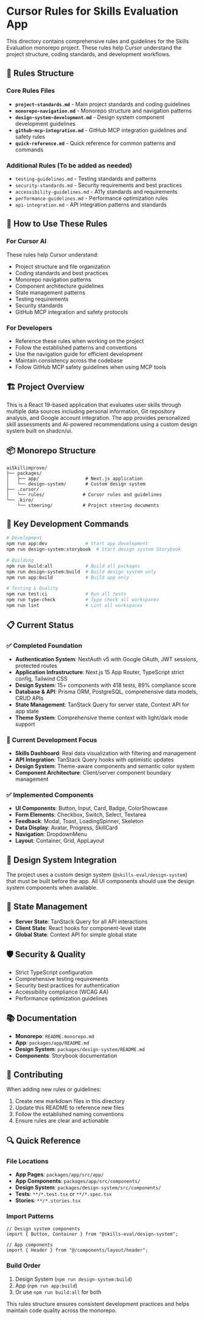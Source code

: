 # Cursor Rules for Skills Evaluation App

This directory contains comprehensive rules and guidelines for the Skills Evaluation monorepo project. These rules help Cursor understand the project structure, coding standards, and development workflows.

## 📁 Rules Structure

### Core Rules Files

- **`project-standards.md`** - Main project standards and coding guidelines
- **`monorepo-navigation.md`** - Monorepo structure and navigation patterns
- **`design-system-development.md`** - Design system component development guidelines
- **`github-mcp-integration.md`** - GitHub MCP integration guidelines and safety rules
- **`quick-reference.md`** - Quick reference for common patterns and commands

### Additional Rules (To be added as needed)

- `testing-guidelines.md` - Testing standards and patterns
- `security-standards.md` - Security requirements and best practices
- `accessibility-guidelines.md` - A11y standards and requirements
- `performance-guidelines.md` - Performance optimization rules
- `api-integration.md` - API integration patterns and standards

## 🎯 How to Use These Rules

### For Cursor AI

These rules help Cursor understand:

- Project structure and file organization
- Coding standards and best practices
- Monorepo navigation patterns
- Component architecture guidelines
- State management patterns
- Testing requirements
- Security standards
- GitHub MCP integration and safety protocols

### For Developers

- Reference these rules when working on the project
- Follow the established patterns and conventions
- Use the navigation guide for efficient development
- Maintain consistency across the codebase
- Follow GitHub MCP safety guidelines when using MCP tools

## 🏗️ Project Overview

This is a React 19-based application that evaluates user skills through multiple data sources including personal information, Git repository analysis, and Google account integration. The app provides personalized skill assessments and AI-powered recommendations using a custom design system built on shadcn/ui.

## 📦 Monorepo Structure

```
aiSkillimprove/
├── packages/
│   ├── app/                 # Next.js application
│   └── design-system/       # Custom design system
├── .cursor/
│   └── rules/              # Cursor rules and guidelines
└── .kiro/
    └── steering/           # Project steering documents
```

## 🔧 Key Development Commands

```bash
# Development
npm run app:dev              # Start app development
npm run design-system:storybook  # Start design system Storybook

# Building
npm run build:all            # Build all packages
npm run design-system:build  # Build design system only
npm run app:build            # Build app only

# Testing & Quality
npm run test:ci              # Run all tests
npm run type-check           # Type check all workspaces
npm run lint                 # Lint all workspaces
```

## 📋 Current Status

### ✅ Completed Foundation

- **Authentication System**: NextAuth v5 with Google OAuth, JWT sessions, protected routes
- **Application Infrastructure**: Next.js 15 App Router, TypeScript strict config, Tailwind CSS
- **Design System**: 15+ components with 418 tests, 89% compliance score
- **Database & API**: Prisma ORM, PostgreSQL, comprehensive data models, CRUD APIs
- **State Management**: TanStack Query for server state, Context API for app state
- **Theme System**: Comprehensive theme context with light/dark mode support

### 🔄 Current Development Focus

- **Skills Dashboard**: Real data visualization with filtering and management
- **API Integration**: TanStack Query hooks with optimistic updates
- **Design System**: Theme-aware components and semantic color system
- **Component Architecture**: Client/server component boundary management

### ✅ Implemented Components

- **UI Components**: Button, Input, Card, Badge, ColorShowcase
- **Form Elements**: Checkbox, Switch, Select, Textarea
- **Feedback**: Modal, Toast, LoadingSpinner, Skeleton
- **Data Display**: Avatar, Progress, SkillCard
- **Navigation**: DropdownMenu
- **Layout**: Container, Grid, AppLayout

## 🎨 Design System Integration

The project uses a custom design system (`@skills-eval/design-system`) that must be built before the app. All UI components should use the design system components when available.

## 🔄 State Management

- **Server State**: TanStack Query for all API interactions
- **Client State**: React hooks for component-level state
- **Global State**: Context API for simple global state

## 🛡️ Security & Quality

- Strict TypeScript configuration
- Comprehensive testing requirements
- Security best practices for authentication
- Accessibility compliance (WCAG AA)
- Performance optimization guidelines

## 📚 Documentation

- **Monorepo**: `README.monorepo.md`
- **App**: `packages/app/README.md`
- **Design System**: `packages/design-system/README.md`
- **Components**: Storybook documentation

## 🤝 Contributing

When adding new rules or guidelines:

1. Create new markdown files in this directory
2. Update this README to reference new files
3. Follow the established naming conventions
4. Ensure rules are clear and actionable

## 🔍 Quick Reference

### File Locations

- **App Pages**: `packages/app/src/app/`
- **App Components**: `packages/app/src/components/`
- **Design System**: `packages/design-system/src/components/`
- **Tests**: `**/*.test.tsx` or `**/*.spec.tsx`
- **Stories**: `**/*.stories.tsx`

### Import Patterns

```tsx
// Design system components
import { Button, Container } from "@skills-eval/design-system";

// App components
import { Header } from "@/components/layout/header";
```

### Build Order

1. Design System (`npm run design-system:build`)
2. App (`npm run app:build`)
3. Or use `npm run build:all` for both

This rules structure ensures consistent development practices and helps maintain code quality across the monorepo.
